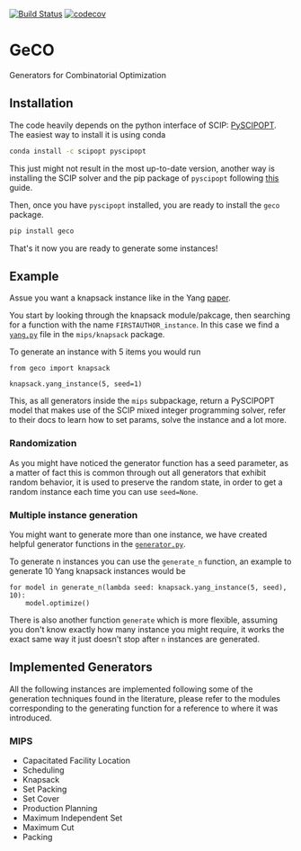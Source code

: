 [![Build Status](https://travis-ci.org/CharJon/GeCO.svg?branch=main)](https://travis-ci.org/CharJon/GeCO) [![codecov](https://codecov.io/gh/CharJon/GeCO/branch/main/graph/badge.svg?token=IRS3LOkoFZ)](https://codecov.io/gh/CharJon/GeCO)

# GeCO
Generators for Combinatorial Optimization

## Installation
The code heavily depends on the python interface of SCIP: [PySCIPOPT](https://github.com/scipopt/PySCIPOpt). 
The easiest way to install it is using conda
```bash
conda install -c scipopt pyscipopt
```
This just might not result in the most up-to-date version, another way is installing the SCIP solver and the pip package of `pyscipopt` following [this](https://github.com/scipopt/PySCIPOpt/blob/master/INSTALL.md) guide.

Then, once you have `pyscipopt` installed, you are ready to install the `geco` package.
```bash
pip install geco
```

That's it now you are ready to generate some instances!

## Example
Assue you want a knapsack instance like in the Yang [paper](http://www.optimization-online.org/DB_HTML/2020/02/7626.html). 

You start by looking through the knapsack module/pakcage, then searching for a function with the name `FIRSTAUTHOR_instance`. 
In this case we find a [`yang.py`](geco/mips/knapsack/yang.py) file in the `mips/knapsack` package.

To generate an instance with 5 items you would run
```python3
from geco import knapsack

knapsack.yang_instance(5, seed=1)
```
This, as all generators inside the `mips` subpackage, return a PySCIPOPT model that makes use of the SCIP mixed integer programming solver, refer to their docs to learn how to set params, solve the instance and a lot more.

### Randomization
As you might have noticed the generator function has a seed parameter, as a matter of fact this is common through out all generators that exhibit random behavior, it is used to preserve the random state, in order to get a random instance each time you can use `seed=None`.

### Multiple instance generation
You might want to generate more than one instance, we have created helpful generator functions in the [`generator.py`](geco/generator.py).

To generate n instances you can use the `generate_n` function, an example to generate 10 Yang knapsack instances would be 
```python3
for model in generate_n(lambda seed: knapsack.yang_instance(5, seed), 10):
    model.optimize()
```

There is also another function `generate` which is more flexible, assuming you don't know exactly how many instance you might require, it works the exact same way it just doesn't stop after `n` instances are generated.

## Implemented Generators
All the following instances are implemented following some of the generation techniques found in the literature, please refer to the modules corresponding to the generating function for a reference to where it was introduced. 

### MIPS
- Capacitated Facility Location
- Scheduling
- Knapsack
- Set Packing
- Set Cover
- Production Planning
- Maximum Independent Set 
- Maximum Cut
- Packing 
